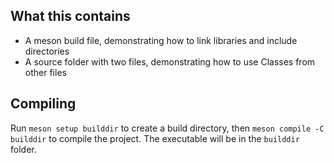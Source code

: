 ## What this contains

- A meson build file, demonstrating how to link libraries and include directories
- A source folder with two files, demonstrating how to use Classes from other files

## Compiling 

Run `meson setup builddir` to create a build directory, then `meson compile -C builddir` to compile the project. The executable will be in the `builddir` folder.